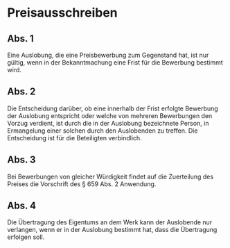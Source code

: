 # Preisausschreiben



## Abs. 1

 Eine Auslobung, die eine Preisbewerbung zum Gegenstand hat, ist nur gültig, wenn in der Bekanntmachung eine Frist für die Bewerbung bestimmt wird.

## Abs. 2

 Die Entscheidung darüber, ob eine innerhalb der Frist erfolgte Bewerbung der Auslobung entspricht oder welche von mehreren Bewerbungen den Vorzug verdient, ist durch die in der Auslobung bezeichnete Person, in Ermangelung einer solchen durch den Auslobenden zu treffen. Die Entscheidung ist für die Beteiligten verbindlich.

## Abs. 3

 Bei Bewerbungen von gleicher Würdigkeit findet auf die Zuerteilung des Preises die Vorschrift des § 659 Abs. 2 Anwendung.

## Abs. 4

 Die Übertragung des Eigentums an dem Werk kann der Auslobende nur verlangen, wenn er in der Auslobung bestimmt hat, dass die Übertragung erfolgen soll. 

